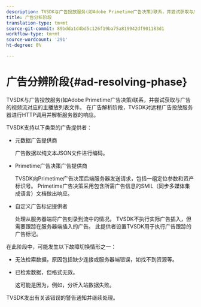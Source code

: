 ```yaml
---
description: TVSDK与广告投放服务(如Adobe Primetime广告决策)联系，并尝试获取与广告的视频流对应的主播放列表文件。 在广告解析阶段，TVSDK对远程广告投放服务器进行HTTP调用并解析服务器的响应。
title: 广告分析阶段
translation-type: tm+mt
source-git-commit: 89bdda1d4bd5c126f19ba75a819942df901183d1
workflow-type: tm+mt
source-wordcount: '291'
ht-degree: 0%

---
```



# 广告分辨阶段{#ad-resolving-phase}

TVSDK与广告投放服务(如Adobe Primetime广告决策)联系，并尝试获取与广告的视频流对应的主播放列表文件。 在广告解析阶段，TVSDK对远程广告投放服务器进行HTTP调用并解析服务器的响应。

TVSDK支持以下类型的广告提供者：

* 元数据广告提供商

   广告数据以纯文本JSON文件进行编码。
* Primetime广告决策广告提供商

   TVSDK向Primetime广告决策后端服务器发送请求，包括一组定位参数和资产标识号。 Primetime广告决策采用包含所需广告信息的SMIL（同步多媒体集成语言）文档做出响应。
* 自定义广告标记提供者

   处理从服务器端将广告刻录到流中的情况。 TVSDK不执行实际广告插入，但需要跟踪在服务器端插入的广告。 此提供者设置TVSDK用于执行广告跟踪的广告标记。

在此阶段中，可能发生以下故障切换情形之一：

* 无法检索数据，原因包括缺少连接或服务器端错误，如找不到资源等。
* 已检索数据，但格式无效。

   这可能是因为，例如，分析入站数据失败。

TVSDK发出有关该错误的警告通知并继续处理。

